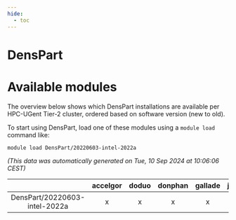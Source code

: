```yaml
---
hide:
  - toc
---
```


DensPart
========

# Available modules


The overview below shows which DensPart installations are available per HPC-UGent Tier-2 cluster, ordered based on software version (new to old).

To start using DensPart, load one of these modules using a `module load` command like:

```shell
module load DensPart/20220603-intel-2022a
```

*(This data was automatically generated on Tue, 10 Sep 2024 at 10:06:06 CEST)*  

| |accelgor|doduo|donphan|gallade|joltik|shinx|skitty|
| :---: | :---: | :---: | :---: | :---: | :---: | :---: | :---: |
|DensPart/20220603-intel-2022a|x|x|x|x|x|-|x|
